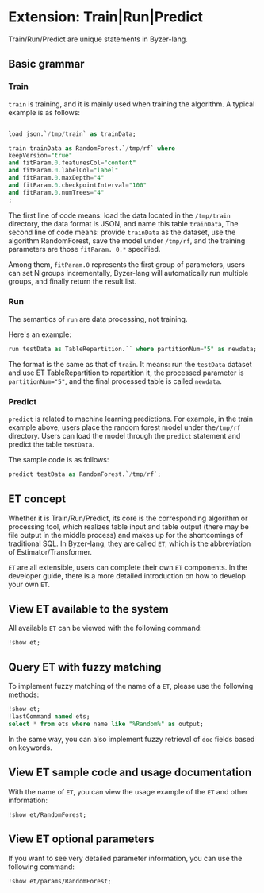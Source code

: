 # Extension: Train|Run|Predict

Train/Run/Predict are unique statements in Byzer-lang.

## Basic grammar

### Train

`train`  is training, and it is mainly used when training the algorithm. A typical example is as follows:

```sql

load json.`/tmp/train` as trainData;

train trainData as RandomForest.`/tmp/rf` where
keepVersion="true"
and fitParam.0.featuresCol="content"
and fitParam.0.labelCol="label"
and fitParam.0.maxDepth="4"
and fitParam.0.checkpointInterval="100"
and fitParam.0.numTrees="4"
;
```




The first line of code means: load the data located in the `/tmp/train` directory, the data format is JSON, and name this table `trainData`,
The second line of code means: provide `trainData` as the dataset, use the algorithm RandomForest, save the model under `/tmp/rf`, and the training parameters are those `fitParam. 0.*` specified.


Among them, `fitParam.0` represents the first group of parameters, users can set N groups incrementally, Byzer-lang will automatically run multiple groups, and finally return the result list.

### Run

The semantics of `run` are data processing, not training.

Here's an example:

```sql
run testData as TableRepartition.`` where partitionNum="5" as newdata;
```

The format is the same as that of `train`. It means: run the `testData` dataset and use ET TableRepartition to repartition it, the processed parameter is `partitionNum="5"`, and the final processed table is called `newdata`.


### Predict

`predict` is related to machine learning predictions. For example, in the train example above, users place the random forest model under the`/tmp/rf` directory. Users can load the model through the `predict` statement and predict the table `testData`.

The sample code is as follows:

```sql
predict testData as RandomForest.`/tmp/rf`;
```


## ET concept

Whether it is Train/Run/Predict, its core is the corresponding algorithm or processing tool, which realizes table input and table output (there may be file output in the middle process) and makes up for the shortcomings of traditional SQL.
In Byzer-lang, they are called `ET`, which is the abbreviation of Estimator/Transformer.

`ET` are all extensible, users can complete their own `ET` components. In the developer guide, there is a more detailed introduction on how to develop your own `ET`.

## View ET available to the system

All available `ET` can be viewed with the following command:

```
!show et;
```

## Query ET with fuzzy matching

To implement fuzzy matching of the name of a `ET`, please use the following methods:

```sql
!show et;
!lastCommand named ets;
select * from ets where name like "%Random%" as output;
```

In the same way, you can also implement fuzzy retrieval of `doc` fields based on keywords.

## View ET sample code and usage documentation

With the name of `ET`, you can view the usage example of the `ET` and other information:

```
!show et/RandomForest;
```

## View ET optional parameters

If you want to see very detailed parameter information, you can use the following command:

```
!show et/params/RandomForest;
```







